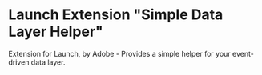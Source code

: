 # Launch Extension "Simple Data Layer Helper"

Extension for Launch, by Adobe - Provides a simple helper for your event-driven data layer.
